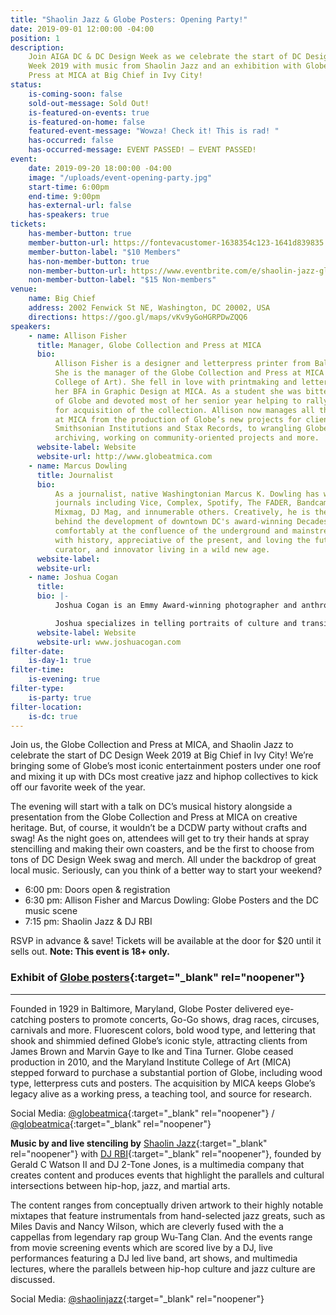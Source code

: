 ```yaml
---
title: "Shaolin Jazz & Globe Posters: Opening Party!"
date: 2019-09-01 12:00:00 -04:00
position: 1
description:
    Join AIGA DC & DC Design Week as we celebrate the start of DC Design
    Week 2019 with music from Shaolin Jazz and an exhibition with Globe Collection and
    Press at MICA at Big Chief in Ivy City!
status:
    is-coming-soon: false
    sold-out-message: Sold Out!
    is-featured-on-events: true
    is-featured-on-home: false
    featured-event-message: "Wowza! Check it! This is rad! "
    has-occurred: false
    has-occurred-message: EVENT PASSED! — EVENT PASSED!
event:
    date: 2019-09-20 18:00:00 -04:00
    image: "/uploads/event-opening-party.jpg"
    start-time: 6:00pm
    end-time: 9:00pm
    has-external-url: false
    has-speakers: true
tickets:
    has-member-button: true
    member-button-url: https://fontevacustomer-1638354c123-1641d839835.force.com/services/oauth2/authorize?client_id=3MVG9nthuDc9owbcOq7_07W.HriOQQPWTbMkrpOla.ajDQlTHf4_uby_mhwylcX.mJBU2O2SppTiZMS0J_HJd&response_type=code&redirect_uri=https://ikit.aiga.org/ikit_national_util/ikit-national-util-sso-redirect/&state=https%3A%2F%2Fdc.aiga.org%2Fevent%2Fshaolin-jazz-globe-posters-exhibition-opening-party%2F%3Fredirect_source%3Deventbrite_register
    member-button-label: "$10 Members"
    has-non-member-button: true
    non-member-button-url: https://www.eventbrite.com/e/shaolin-jazz-globe-posters-exhibition-opening-party-tickets-71291738509
    non-member-button-label: "$15 Non-members"
venue:
    name: Big Chief
    address: 2002 Fenwick St NE, Washington, DC 20002, USA
    directions: https://goo.gl/maps/vKv9yGoHGRPDwZQQ6
speakers:
    - name: Allison Fisher
      title: Manager, Globe Collection and Press at MICA
      bio:
          Allison Fisher is a designer and letterpress printer from Baltimore, Maryland.
          She is the manager of the Globe Collection and Press at MICA (Maryland Institute
          College of Art). She fell in love with printmaking and letterpress while earning
          her BFA in Graphic Design at MICA. As a student she was bitten by the DayGlo love
          of Globe and devoted most of her senior year helping to rally student support
          for acquisition of the collection. Allison now manages all things related to Globe
          at MICA from the production of Globe’s new projects for clients like Hello Kitty,
          Smithsonian Institutions and Stax Records, to wrangling Globe interns, overseeing
          archiving, working on community-oriented projects and more.
      website-label: Website
      website-url: http://www.globeatmica.com
    - name: Marcus Dowling
      title: Journalist
      bio:
          As a journalist, native Washingtonian Marcus K. Dowling has written for print
          journals including Vice, Complex, Spotify, The FADER, Bandcamp, Red Bull Magazine,
          Mixmag, DJ Mag, and innumerable others. Creatively, he is the creative curator
          behind the development of downtown DC's award-winning Decades Nightclub. Sitting
          comfortably at the confluence of the underground and mainstream, Marcus is obsessed
          with history, appreciative of the present, and loving the future. He is a creator,
          curator, and innovator living in a wild new age.
      website-label:
      website-url:
    - name: Joshua Cogan
      title:
      bio: |-
          Joshua Cogan is an Emmy Award-winning photographer and anthropologist whose work has taken him to 60 countries and 5 continents to produce his unique brand of ethnographic storytelling. Using his passion for culture, ecology, and imagery, Cogan has consistently produced work across print, motion and web platforms. Recognition for those projects has come from standard bearers of journalism such as National Academy of Television and Sciences as well SXSW and Webby Awards for his partnerships creating new approaches of storytelling and cultural exchange.

          Joshua specializes in telling portraits of culture and transitions. Whether it be 10th generation Totem carvers from Alaska or hip-hop pioneers in his hometown of DC. He looks to bring people closer through the process of weaving stories. He is a regular contributor to the Smithsonian Institution, Tribeca Film Festival, ESPN, and HBO and works with brands like New Balance, Puma and Apple.This Fall,  Josh will be releasing his first project with National Geographic and his work will be exhibited at the National Portrait Gallery.
      website-label: Website
      website-url: www.joshuacogan.com
filter-date:
    is-day-1: true
filter-time:
    is-evening: true
filter-type:
    is-party: true
filter-location:
    is-dc: true
---
```


Join us, the Globe Collection and Press at MICA, and Shaolin Jazz to celebrate the start of DC Design Week 2019 at Big Chief in Ivy City! We’re bringing some of Globe’s most iconic entertainment posters under one roof and mixing it up with DCs most creative jazz and hiphop collectives to kick off our favorite week of the year.

The evening will start with a talk on DC’s musical history alongside a presentation from the Globe Collection and Press at MICA on creative heritage. But, of course, it wouldn’t be a DCDW party without crafts and swag! As the night goes on, attendees will get to try their hands at spray stencilling and making their own coasters, and be the first to choose from tons of DC Design Week swag and merch. All under the backdrop of great local music. Seriously, can you think of a better way to start your weekend?

-   6:00 pm: Doors open & registration
-   6:30 pm: Allison Fisher and Marcus Dowling: Globe Posters and the DC music scene
-   7:15 pm: Shaolin Jazz & DJ RBI

RSVP in advance & save! Tickets will be available at the door for \$20 until it sells out. **Note: This event is 18+ only.**

### Exhibit of [Globe posters](http://www.globeatmica.com){:target="\_blank" rel="noopener"}

---

Founded in 1929 in Baltimore, Maryland, Globe Poster delivered eye-catching posters to promote concerts, Go-Go shows, drag races, circuses, carnivals and more. Fluorescent colors, bold wood type, and lettering that shook and shimmied defined Globe’s iconic style, attracting clients from James Brown and Marvin Gaye to Ike and Tina Turner. Globe ceased production in 2010, and the Maryland Institute College of Art (MICA) stepped forward to purchase a substantial portion of Globe, including wood type, letterpress cuts and posters. The acquisition by MICA keeps Globe’s legacy alive as a working press, a teaching tool, and source for research.

Social Media: <i class="fab fa-instagram"></i> [@globeatmica](https://www.instagram.com/globeatmica/){:target="\_blank" rel="noopener"} / <i class="fab fa-twitter"></i> [@globeatmica](https://twitter.com/globeatmica){:target="\_blank" rel="noopener"}

**Music by and live stenciling by** [Shaolin Jazz](http://www.shaolinjazz.com){:target="\_blank" rel="noopener"} with [DJ RBI](https://www.facebook.com/RonBrown.aka.DJ.RBI){:target="\_blank" rel="noopener"}, founded by Gerald C Watson II and DJ 2-Tone Jones, is a multimedia company that creates content and produces events that highlight the parallels and cultural intersections between hip-hop, jazz, and martial arts.

The content ranges from conceptually driven artwork to their highly notable mixtapes that feature instrumentals from hand-selected jazz greats, such as Miles Davis and Nancy Wilson, which are cleverly fused with the a cappellas from legendary rap group Wu-Tang Clan. And the events range from movie screening events which are scored live by a DJ, live performances featuring a DJ led live band, art shows, and multimedia lectures, where the parallels between hip-hop culture and jazz culture are discussed.

Social Media: <i class="fab fa-instagram"></i> [@shaolinjazz](https://www.instagram.com/shaolinjazz/){:target="\_blank" rel="noopener"}
